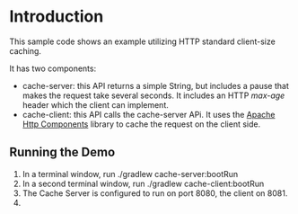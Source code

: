 # Introduction
This sample code shows an example utilizing HTTP standard client-size caching.

It has two components:
* cache-server: this API returns a simple String, but includes a pause that makes the request take several seconds.  It includes an HTTP _max-age_ header which the client can implement.
* cache-client: this API calls the cache-server APi.  It uses the [Apache Http Components](https://hc.apache.org/httpcomponents-client-ga/tutorial/html/caching.html) library to cache the request on the client side.

## Running the Demo
1. In a terminal window, run ./gradlew cache-server:bootRun
2. In a second terminal window, run ./gradlew cache-client:bootRun
3. The Cache Server is configured to run on port 8080, the client on 8081.
4. 